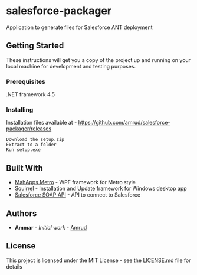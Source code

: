 # salesforce-packager
Application to generate files for Salesforce ANT deployment

## Getting Started

These instructions will get you a copy of the project up and running on your local machine for development and testing purposes. 

### Prerequisites

.NET framework 4.5
 
 
### Installing

Installation files available at - https://github.com/amrud/salesforce-packager/releases

```
Download the setup.zip
Extract to a folder
Run setup.exe
```

## Built With

* [MahApps.Metro](http://mahapps.com/) - WPF framework for Metro style
* [Squirrel](https://github.com/Squirrel/Squirrel.Windows) - Installation and Update framework for Windows desktop app
* [Salesforce SOAP API](https://developer.salesforce.com/docs/atlas.en-us.api.meta/api/) - API to connect to Salesforce


## Authors

* **Ammar** - *Initial work* - [Amrud](https://github.com/amrud)


## License

This project is licensed under the MIT License - see the [LICENSE.md](LICENSE.md) file for details


